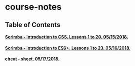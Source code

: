 # course-notes

## Table of Contents

#### [Scrimba - Introduction to CSS. Lessons 1 to 20. 05/15/2018.](Scrimba_IntroductiontoCSS.md)
#### [Scrimba - Introduction to ES6+. Lessons 1 to 23. 05/16/2018.](Scrimba_IntroductiontoES6+.md)
#### [cheat - sheet. 05/17/2018.](cheat_sheet.md)

